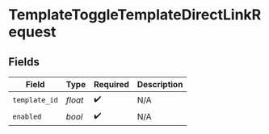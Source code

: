 # TemplateToggleTemplateDirectLinkRequest


## Fields

| Field              | Type               | Required           | Description        |
| ------------------ | ------------------ | ------------------ | ------------------ |
| `template_id`      | *float*            | :heavy_check_mark: | N/A                |
| `enabled`          | *bool*             | :heavy_check_mark: | N/A                |